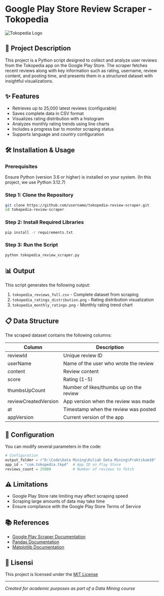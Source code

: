 # Google Play Store Review Scraper - Tokopedia

![Tokopedia Logo](https://seeklogo.com/images/T/tokopedia-logo-5340B636F6-seeklogo.com.png)

## 📱 Project Description

This project is a Python script designed to collect and analyze user reviews from the Tokopedia app on the Google Play Store. The scraper fetches recent reviews along with key information such as rating, username, review content, and posting time, and presents them in a structured dataset with insightful visualizations.

## ✨ Features

- Retrieves up to 25,000 latest reviews (configurable)
- Saves complete data in CSV format
- Visualizes rating distribution with a histogram
- Analyzes monthly rating trends using line charts
- Includes a progress bar to monitor scraping status
- Supports language and country configuration

## 🛠️ Installation & Usage

### Prerequisites

Ensure Python (version 3.6 or higher) is installed on your system. (In this project, we use Python 3.12.7)

### Step 1: Clone the Repository

```bash
git clone https://github.com/username/tokopedia-review-scraper.git
cd tokopedia-review-scraper
```

### Step 2: Install Required Libraries

```bash
pip install -r requirements.txt
```

### Step 3: Run the Script

```bash
python tokopedia_review_scraper.py
```

## 📊 Output

This script generates the following output:

1. `tokopedia_reviews_full.csv` - Complete dataset from scraping
2. `tokopedia_ratings_distribution.png` - Rating distribution visualization
3. `tokopedia_monthly_ratings.png` - Monthly rating trend chart

## 📋 Data Structure

The scraped dataset contains the following columns:

| Column | Description |
|-------|-----------|
| reviewId | Unique review ID |
| userName | Name of the user who wrote the review |
| content | Review content |
| score | Rating (1-5) |
| thumbsUpCount | Number of likes/thumbs up on the review |
| reviewCreatedVersion | App version when the review was made |
| at | Timestamp when the review was posted |
| appVersion | Current version of the app |

## 🔧 Configuration

You can modify several parameters in the code:

```python
# Configuration
output_folder = r"D:\Code\Data Mining\Kuliah Data Mining\Praktikum10"  # Change to your desired folder path
app_id = "com.tokopedia.tkpd"  # App ID on Play Store
reviews_count = 25000          # Number of reviews to fetch
```

## ⚠️ Limitations

- Google Play Store rate limiting may affect scraping speed
- Scraping large amounts of data may take time
- Ensure compliance with the Google Play Store Terms of Service

## 📚 References

- [Google Play Scraper Documentation](https://github.com/JoMingyu/google-play-scraper)
- [Pandas Documentation](https://pandas.pydata.org/docs/)
- [Matplotlib Documentation](https://matplotlib.org/stable/contents.html)

## 📄 Lisensi

This project is licensed under the [MIT License](LICENSE)

---

*Created for academic purposes as part of a Data Mining course*
